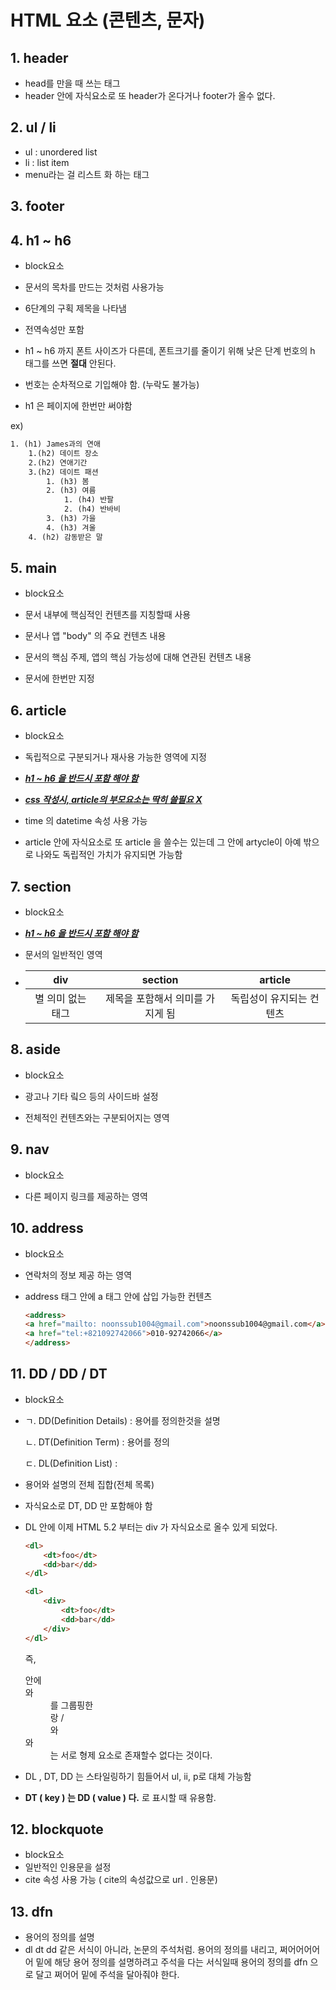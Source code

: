 # HTML 요소 (콘텐츠, 문자)

## 1. header

- head를 만을 때 쓰는 태그
- header 안에 자식요소로 또 header가 온다거나 footer가 올수 없다.

## 2. ul  / li

- ul : unordered list
- li : list item
- menu라는 걸 리스트 화 하는 태그

## 3. footer

## 4. h1 ~ h6

- block요소

- 문서의 목차를 만드는 것처럼 사용가능

- 6단계의 구획 제목을 나타냄

- 전역속성만 포함 

- h1 ~ h6 까지 폰트 사이즈가 다른데, 폰트크기를 줄이기 위해 낮은 단계 번호의 h 태그를 쓰면 **절대** 안된다.

- 번호는 순차적으로 기입해야 함. (누락도 불가능)

- h1 은 페이지에 한번만 써야함

ex)

``` tex
1. (h1) James과의 연애
	1.(h2) 데이트 장소
	2.(h2) 연애기간
	3.(h2) 데이트 패션
        1. (h3) 봄
        2. (h3) 여름
        	1. (h4) 반팔
        	2. (h4) 반바비
        3. (h3) 가을
        4. (h3) 겨울
    4. (h2) 감동받은 말
```

## 5. main

- block요소

- 문서 내부에 핵심적인 컨텐츠를 지칭할때 사용

- 문서나 앱 "body" 의 주요 컨텐츠 내용

- 문서의 핵심 주제, 앱의 핵심 가능성에 대해 연관된 컨텐츠 내용

- 문서에 한번만 지정

## 6. article

- block요소

- 독립적으로 구분되거나 재사용 가능한 영역에 지정

-  ***<u>h1 ~ h6 을 반드시 포함 해야 함</u>***

- ***<u>css 작성시, article의 부모요소는 딱히 쓸필요 X</u>***

- time 의 datetime 속성 사용 가능

- article 안에 자식요소로 또 article 을 쓸수는 있는데 그 안에 artycle이 아예 밖으로 나와도 독립적인 가치가 유지되면 가능함

## 7. section

- block요소

- ***<u>h1 ~ h6 을 반드시 포함 해야 함</u>***

- 문서의 일반적인 영역

- |        div        |             section              |         article          |
  | :---------------: | :------------------------------: | :----------------------: |
  | 별 의미 없는 태그 | 제목을 포함해서 의미를 가지게 됨 | 독립성이 유지되는 컨텐츠 |

## 8. aside

- block요소

- 광고나 기타 맄으 등의 사이드바 설정
- 전체적인 컨텐츠와는 구분되어지는 영역

## 9. nav

- block요소

- 다른 페이지 링크를 제공하는 영역

## 10. address

- block요소

- 연락처의 정보 제공 하는 영역

- address  태그 안에 a 태그 안에 삽입 가능한 컨텐츠

  ``` html
  <address>
  <a href="mailto: noonssub1004@gmail.com">noonssub1004@gmail.com</a>
  <a href="tel:+821092742066">010-92742066</a>
  </address>
  ```

## 11. DD / DD / DT

- block요소

- ㄱ. DD(Definition Details) : 용어를 정의한것을 설명

  ㄴ. DT(Definition Term) : 용어를 정의

  ㄷ. DL(Definition List) :  

- 용어와 설명의 전체 집합(전체 목록)

- 자식요소로 DT, DD 만 포함해야 함

- DL 안에 이제 HTML 5.2 부터는 div 가 자식요소로 올수 있게 되었다. 

  ```html
  <dl>
      <dt>foo</dt>
      <dd>bar</dd>
  </dl>
  ```

  ```html
  <dl>
      <div>
          <dt>foo</dt>
          <dd>bar</dd>
      </div>
  </dl>
  ```

  즉, <dl> 안에 <dt> 와 <dd> 를 그룹핑한 <div> 랑 / <div> 와 <dt> 와 <dd> 는 서로 형제 요소로 존재할수 없다는 것이다.

- DL , DT, DD 는 스타일링하기 힘들어서 ul, ii, p로 대체 가능함

- **DT ( key ) 는 DD ( value ) 다.** 로 표시할 때 유용함.

## 12. blockquote

- block요소
- 일반적인 인용문을 설정
- cite 속성 사용 가능 ( cite의 속성값으로 url . 인용문)

## 13. dfn 

- 용어의 정의를 설명
- dl dt dd 같은 서식이 아니라, 논문의 주석처럼. 용어의 정의를 내리고, 쩌어어어어어 밑에 해당 용어 정의를 설명하려고 주석을 다는 서식일때 용어의 정의를 dfn 으로 달고 쩌어어 밑에 주석을 달아줘야 한다. 

